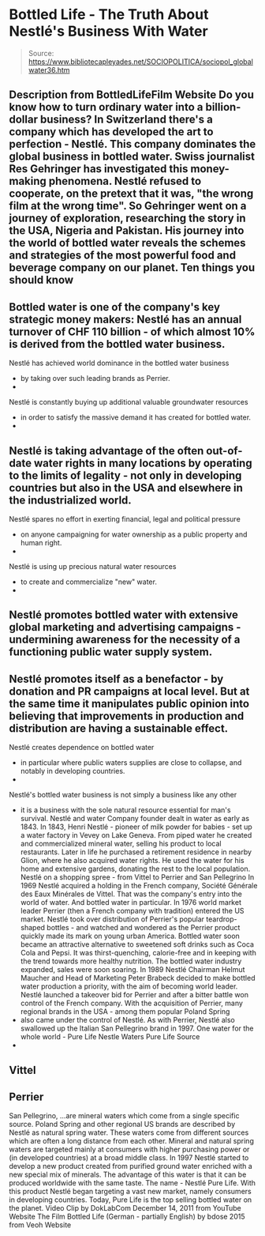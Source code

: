 # Bottled Life - The Truth About Nestlé's Business With Water

> Source: https://www.bibliotecapleyades.net/SOCIOPOLITICA/sociopol_globalwater36.htm

Description
from
BottledLifeFilm Website
Do you know how to turn ordinary water into a billion-dollar business? In
Switzerland there's a company which has developed the art to perfection -
Nestlé. This company dominates the global business in bottled water.
Swiss journalist Res Gehringer has investigated this money-making phenomena.
Nestlé refused to cooperate, on the pretext that it was,
"the wrong film at
the wrong time".
So Gehringer went on a journey of exploration, researching
the story in the USA, Nigeria and Pakistan.
His journey into the world of
bottled water reveals the schemes and strategies of the most powerful food
and beverage company on our planet.
Ten things you should know
-
Bottled water is one of the company's key strategic money makers: Nestlé has
an annual turnover of CHF 110 billion - of which almost 10% is derived from
the bottled water business.
-
Nestlé has achieved world dominance in the bottled water business
- by
taking over such leading brands as Perrier.
-
Nestlé is constantly buying up additional valuable groundwater resources
- in order to satisfy the massive demand it has created for bottled water.
-
Nestlé is taking advantage of the often out-of-date water rights in many
locations by operating to the limits of legality - not only in developing
countries but also in the USA and elsewhere in the industrialized world.
-
Nestlé spares no effort in exerting financial, legal and political pressure
- on anyone campaigning for water ownership as a public property and human
right.
-
Nestlé is using up precious natural water resources
- to create and
commercialize "new" water.
-
Nestlé promotes bottled water with extensive global marketing and
advertising campaigns - undermining awareness for the necessity of a
functioning public water supply system.
-
Nestlé promotes itself as a benefactor - by donation and PR campaigns at
local level. But at the same time it manipulates public opinion into
believing that improvements in production and distribution are having a
sustainable effect.
-
Nestlé creates dependence on bottled water
- in particular where public
waters supplies are close to collapse, and notably in developing countries.
-
Nestlé's bottled water business is not simply a business like any other
- it
is a business with the sole natural resource essential for man's survival.
Nestlé and water
Company founder dealt in water as early as 1843.
In 1843, Henri Nestlé - pioneer of milk powder for babies - set up a water
factory in Vevey on Lake Geneva. From piped water he created and
commercialized mineral water, selling his product to local restaurants.
Later in life he purchased a retirement residence in nearby Glion, where he
also acquired water rights.
He used the water for his home and extensive
gardens, donating the rest to the local population.
Nestlé on a shopping spree - from Vittel to Perrier and San Pellegrino
In 1969 Nestlé acquired a
holding in the French company, Société Générale des Eaux Minérales de Vittel.
That was the company's entry into the world of water. And bottled water in
particular.
In 1976 world market leader Perrier (then a French company with tradition)
entered the US market. Nestlé took over distribution of Perrier's popular
teardrop-shaped bottles - and watched and wondered as the Perrier product
quickly made its mark on young urban America.
Bottled water soon became an attractive alternative to sweetened soft drinks
such as Coca Cola and Pepsi. It was thirst-quenching, calorie-free and in
keeping with the trend towards more healthy nutrition. The bottled water
industry expanded, sales were soon soaring.
In 1989 Nestlé Chairman Helmut Maucher and Head of Marketing Peter Brabeck
decided to make bottled water production a priority, with the aim of
becoming world leader. Nestlé launched a takeover bid for Perrier and after
a bitter battle won control of the French company.
With the acquisition of
Perrier, many regional brands in the USA - among them popular Poland Spring
- also came under the control of Nestlé.
As with Perrier, Nestlé also swallowed up the Italian San Pellegrino brand
in 1997.
One water for the whole world - Pure Life
Nestle Waters Pure Life
Source
-
Vittel
-
Perrier
-
San
Pellegrino,
...are mineral waters which come from a single specific source.
Poland Spring and other regional US brands are described by Nestlé as
natural spring water. These waters come from different sources which are
often a long distance from each other.
Mineral and natural spring waters are targeted mainly at consumers with
higher purchasing power or (in developed countries) at a broad middle class.
In 1997 Nestlé started to develop a new product created from purified ground
water enriched with a new special mix of minerals. The advantage of this
water is that it can be produced worldwide with the same taste.
The name - Nestlé Pure Life. With this product Nestlé began targeting
a vast new
market, namely consumers in developing countries.
Today, Pure Life is the
top selling bottled water on the planet.
Video Clip
by
DokLabCom
December 14, 2011
from
YouTube Website
The Film
Bottled Life (German - partially English)
by
bdose
2015
from
Veoh
Website
